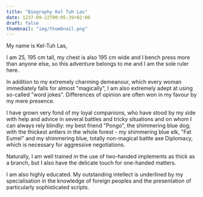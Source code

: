 ```yaml
---
title: "Biography Kel Tuh Las"
date: 1237-09-22T00:05:39+02:00
draft: false
thumbnail: "img/thumbnail.png"
---
```


My name is Kel-Tuh Las,

I am 25, 195 cm tall, my chest is also 195 cm wide and I bench press more than anyone else, so this adventure belongs to me and I am the sole ruler here.

In addition to my extremely charming demeanour, which every woman immediately falls for almost "magically", I am also extremely adept at using so-called "word jokes". Differences of opinion are often won in my favour by my mere presence. <!--more-->

I have grown very fond of my loyal companions, who have stood by my side with help and advice in several battles and tricky situations and on whom I can always rely blindly: my best friend "Pongo", the shimmering blue dog; with the thickest antlers in the whole forest - my shimmering blue elk, "Fat Eumel" and my shimmering blue, totally non-magical battle axe Diplomacy, which is necessary for aggressive negotiations.

Naturally, I am well trained in the use of two-handed implements as thick as a branch, but I also have the delicate touch for one-handed matters.

I am also highly educated. My outstanding intellect is underlined by my specialisation in the knowledge of foreign peoples and the presentation of particularly sophisticated scripts.

